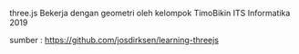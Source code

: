three.js Bekerja dengan geometri
oleh kelompok TimoBikin
ITS Informatika 2019

sumber : https://github.com/josdirksen/learning-threejs
